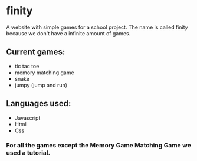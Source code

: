 # finity
A website with simple games for a school project. The name is called finity because we don't have a infinite amount of games.
## Current games:
- tic tac toe
- memory matching game
- snake
- jumpy (jump and run)
## Languages used:
- Javascript
- Html
- Css
### For all the games except the Memory Game Matching Game we used a tutorial.